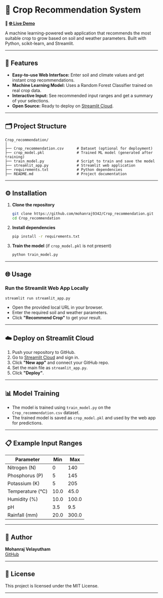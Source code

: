 # 🌾 Crop Recommendation System

**🚀 [🌐 Live Demo](https://mohanraj9342-crop-recommendation-streamlit-app-xcst6l.streamlit.app/)**

A machine learning-powered web application that recommends the most suitable crop to grow based on soil and weather parameters. Built with Python, scikit-learn, and Streamlit.

---

## 🚀 Features

- **Easy-to-use Web Interface:** Enter soil and climate values and get instant crop recommendations.
- **Machine Learning Model:** Uses a Random Forest Classifier trained on real crop data.
- **Interactive Input:** See recommended input ranges and get a summary of your selections.
- **Open Source:** Ready to deploy on [Streamlit Cloud](https://streamlit.io/cloud).

---

## 🗂️ Project Structure

```
Crop_recommendation/
│
├── Crop_recommendation.csv      # Dataset (optional for deployment)
├── crop_model.pkl               # Trained ML model (generated after training)
├── train_model.py               # Script to train and save the model
├── streamlit_app.py             # Streamlit web application
├── requirements.txt             # Python dependencies
├── README.md                    # Project documentation        
```

---

## ⚙️ Installation

1. **Clone the repository**
    ```bash
    git clone https://github.com/mohanraj9342/Crop_recommendation.git
    cd Crop_recommendation
    ```

2. **Install dependencies**
    ```bash
    pip install -r requirements.txt
    ```

3. **Train the model** (if `crop_model.pkl` is not present)
    ```bash
    python train_model.py
    ```

---

## 🌐 Usage

### Run the Streamlit Web App Locally

```bash
streamlit run streamlit_app.py
```

- Open the provided local URL in your browser.
- Enter the required soil and weather parameters.
- Click **"Recommend Crop"** to get your result.

---

## ☁️ Deploy on Streamlit Cloud

1. Push your repository to GitHub.
2. Go to [Streamlit Cloud](https://streamlit.io/cloud) and sign in.
3. Click **"New app"** and connect your GitHub repo.
4. Set the main file as `streamlit_app.py`.
5. Click **"Deploy"**.

---

## 📊 Model Training

- The model is trained using `train_model.py` on the `Crop_recommendation.csv` dataset.
- The trained model is saved as `crop_model.pkl` and used by the web app for predictions.

---

## 📋 Example Input Ranges

| Parameter         | Min   | Max   |
|-------------------|-------|-------|
| Nitrogen (N)      | 0     | 140   |
| Phosphorus (P)    | 5     | 145   |
| Potassium (K)     | 5     | 205   |
| Temperature (°C)  | 10.0  | 45.0  |
| Humidity (%)      | 10.0  | 100.0 |
| pH                | 3.5   | 9.5   |
| Rainfall (mm)     | 20.0  | 300.0 |

---

## 👤 Author

**Mohanraj Velayutham**  
[GitHub](https://github.com/mohanraj9342)

---

## 📄 License

This project is licensed under the MIT License.

---